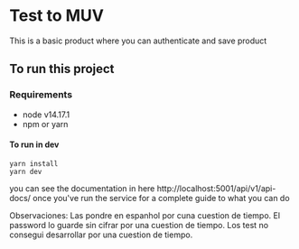 # Test to MUV

This is a basic product where you can authenticate and save product

## To run this project
### Requirements
  - node v14.17.1
  - npm or yarn

#### To run in dev
```
yarn install
yarn dev
```
you can see the documentation in here http://localhost:5001/api/v1/api-docs/
once you've run the service for a complete guide to what you can do

Observaciones:
Las pondre en espanhol por cuna cuestion de tiempo.
El password lo guarde sin cifrar por una cuestion de tiempo.
Los test no consegui desarrollar por una cuestion de tiempo.

